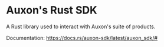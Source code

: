 # Auxon's Rust SDK

A Rust library used to interact with Auxon's suite of products.

Documentation: https://docs.rs/auxon-sdk/latest/auxon_sdk/#
